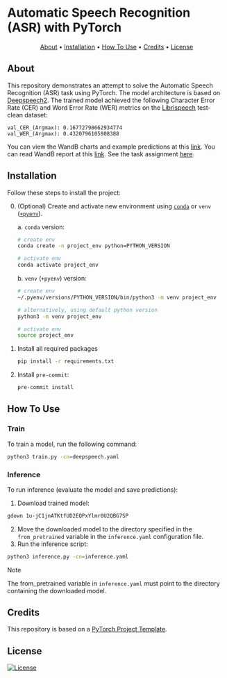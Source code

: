 # Automatic Speech Recognition (ASR) with PyTorch

<p align="center">
  <a href="#about">About</a> •
  <a href="#installation">Installation</a> •
  <a href="#how-to-use">How To Use</a> •
  <a href="#credits">Credits</a> •
  <a href="#license">License</a>
</p>

## About

This repository demonstrates an attempt to solve the Automatic Speech Recognition (ASR) task using PyTorch. The model architecture is based on [Deepspeech2](https://arxiv.org/abs/1512.02595). The trained model achieved the following Character Error Rate (CER) and Word Error Rate (WER) metrics on the [Librispeech](https://www.openslr.org/12) test-clean dataset:
```
val_CER_(Argmax): 0.16772798662934774
val_WER_(Argmax): 0.4320796105808388
```
You can view the WandB charts and example predictions at this [link](https://wandb.ai/muniev-hse/hse_asr/workspace). You can read WandB report at this [link](https://wandb.ai/muniev-hse/hse_asr/reports/-2-ASR--VmlldzoxMDgzNDUyOA).
See the task assignment [here](https://github.com/NickKar30/SpeechAI/tree/main/hw2).

## Installation

Follow these steps to install the project:

0. (Optional) Create and activate new environment using [`conda`](https://conda.io/projects/conda/en/latest/user-guide/getting-started.html) or `venv` ([`+pyenv`](https://github.com/pyenv/pyenv)).

   a. `conda` version:

   ```bash
   # create env
   conda create -n project_env python=PYTHON_VERSION

   # activate env
   conda activate project_env
   ```

   b. `venv` (`+pyenv`) version:

   ```bash
   # create env
   ~/.pyenv/versions/PYTHON_VERSION/bin/python3 -m venv project_env

   # alternatively, using default python version
   python3 -m venv project_env

   # activate env
   source project_env
   ```

1. Install all required packages

   ```bash
   pip install -r requirements.txt
   ```

2. Install `pre-commit`:
   ```bash
   pre-commit install
   ```

## How To Use

### Train
To train a model, run the following command:

```bash
python3 train.py -cn=deepspeech.yaml
```
### Inference
To run inference (evaluate the model and save predictions):

1. Download trained model:
```bash
gdown 1u-jC1jnATKtfUD2EQPxYlmr0U2QBG7SP
```
2. Move the downloaded model to the directory specified in the `from_pretrained` variable in the `inference.yaml` configuration file.
3. Run the inference script:
```bash
python3 inference.py -cn=inference.yaml
```
> [!NOTE]
> The from_pretrained variable in `inference.yaml` must point to the directory containing the downloaded model.

## Credits

This repository is based on a [PyTorch Project Template](https://github.com/Blinorot/pytorch_project_template).

## License

[![License](https://img.shields.io/badge/license-MIT-blue.svg)](/LICENSE)
